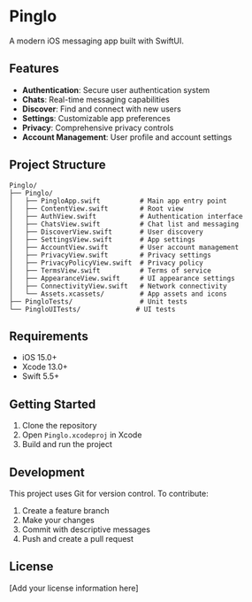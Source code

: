 # Pinglo

A modern iOS messaging app built with SwiftUI.

## Features

- **Authentication**: Secure user authentication system
- **Chats**: Real-time messaging capabilities
- **Discover**: Find and connect with new users
- **Settings**: Customizable app preferences
- **Privacy**: Comprehensive privacy controls
- **Account Management**: User profile and account settings

## Project Structure

```
Pinglo/
├── Pinglo/
│   ├── PingloApp.swift          # Main app entry point
│   ├── ContentView.swift        # Root view
│   ├── AuthView.swift           # Authentication interface
│   ├── ChatsView.swift          # Chat list and messaging
│   ├── DiscoverView.swift       # User discovery
│   ├── SettingsView.swift       # App settings
│   ├── AccountView.swift        # User account management
│   ├── PrivacyView.swift        # Privacy settings
│   ├── PrivacyPolicyView.swift  # Privacy policy
│   ├── TermsView.swift          # Terms of service
│   ├── AppearanceView.swift     # UI appearance settings
│   ├── ConnectivityView.swift   # Network connectivity
│   └── Assets.xcassets/         # App assets and icons
├── PingloTests/                 # Unit tests
└── PingloUITests/              # UI tests
```

## Requirements

- iOS 15.0+
- Xcode 13.0+
- Swift 5.5+

## Getting Started

1. Clone the repository
2. Open `Pinglo.xcodeproj` in Xcode
3. Build and run the project

## Development

This project uses Git for version control. To contribute:

1. Create a feature branch
2. Make your changes
3. Commit with descriptive messages
4. Push and create a pull request

## License

[Add your license information here] 